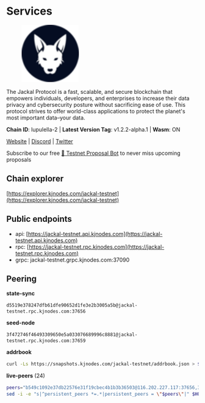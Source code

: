 # Services

<figure><img src="https://raw.githubusercontent.com/kj89/cosmos-images/main/logos/jackal.png" width="150" alt=""><figcaption></figcaption></figure>

The Jackal Protocol is a fast, scalable, and secure blockchain that empowers  individuals, developers, and enterprises to increase their data privacy and  cybersecurity posture without sacrificing ease of use. This protocol strives  to offer world-class applications to protect the planet's most important data–your data.

**Chain ID**: lupulella-2 | **Latest Version Tag**: v1.2.2-alpha.1 | **Wasm**: ON

[Website](https://jackalprotocol.com) | [Discord](https://discord.com/invite/5GKym3p6rj) | [Twitter](https://twitter.com/Jackal_Protocol)



Subscribe to our free [🤖 Testnet Proposal Bot](https://t.me/kjnodes_testnet_proposal_bot) to never miss upcoming proposals


## Chain explorer
[https://explorer.kjnodes.com/jackal-testnet](https://explorer.kjnodes.com/jackal-testnet)

## Public endpoints

* api: [https://jackal-testnet.api.kjnodes.com](https://jackal-testnet.api.kjnodes.com)
* rpc: [https://jackal-testnet.rpc.kjnodes.com](https://jackal-testnet.rpc.kjnodes.com)
* grpc: jackal-testnet.grpc.kjnodes.com:37090

## Peering

**state-sync**

```text
d5519e378247dfb61dfe90652d1fe3e2b3005a5b@jackal-testnet.rpc.kjnodes.com:37656
```

**seed-node**

```text
3f472746f46493309650e5a033076689996c8881@jackal-testnet.rpc.kjnodes.com:37659
```

**addrbook**
```bash
curl -Ls https://snapshots.kjnodes.com/jackal-testnet/addrbook.json > $HOME/.canine/config/addrbook.json
```

**live-peers** (24)
```bash
peers="b549c1092e37db22576e31f19cbec4b1b3b36503@116.202.227.117:37656,3aaeda343f226f9f2f00eeda53a20db438449c8c@89.58.45.204:46656,11b91d243d43e761c96cfbf49f2f2bd06cce2df8@65.109.23.114:17556,1b191fb9ef837dec648136097f94925a15dd85ab@213.170.135.20:26516,d5519e378247dfb61dfe90652d1fe3e2b3005a5b@65.109.68.190:37656,0394449cab5a29f24dd4f37683d3b7622f27c0fc@65.108.206.118:61156,5c2a752c9b1952dbed075c56c600c3a79b58c395@195.3.220.57:26906,cf3921d374ad226e4b2248626c285302cba5e55e@141.95.33.39:26656,84af58201840781a0a62449d1dcdb0ad0cf5bdb3@91.223.3.144:26356,2cdaa56d0778b20be8430069eefeab2138190355@78.46.106.75:37656,09d9127972ded9e22f9f11833ed7fcfa149cf1fa@65.109.92.240:19126,9a2c091798681f89b11f8eea370bf9c6284437c5@167.86.115.183:26656,712dd67b7abe08577d394e90a4930492c8f7d2ee@65.108.124.219:41656,e4e93ce4b050c9d821e15b69477f5da706121343@65.109.93.152:31656,f3e70d3de1974208af04dac6fabd657ab4abf0ff@65.108.75.107:24656,fd5b3021fe67406e63c1a3e3e89cb243bc0791c9@65.109.32.174:32656,a0f726a3dffb45d9cbde0913701bd757fcd7e434@157.90.2.254:36656,170397e75ca2b0f4e9f3b1bb5d0d23f9b10f01c7@31.208.129.103:26656,80420ad774e622bda8e1dfa9b80da11eee7eed1f@144.126.140.252:29656,2ededbdbd98580e22ae8c3676e37b6e1fc1d987b@142.132.248.253:23656,bb36af02fd6e50f3bedbc58b3589bdc203d896fc@103.19.25.157:26656,4ea723e652f11433734ae2aa6f364ef0510d6636@16.163.74.176:26626,ec78732a7d5bdc1e27e8d7ac1bffe3881c9fb271@65.108.226.183:17556,8a11570dbaa0f4d98ca2ef0ad117e9c1154d81b9@65.108.230.113:19126"
sed -i -e "s|^persistent_peers *=.*|persistent_peers = \"$peers\"|" $HOME/.canine/config/config.toml
```
